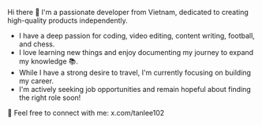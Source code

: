 Hi there 👋
I'm a passionate developer from Vietnam, dedicated to creating high-quality products independently.

-  I have a deep passion for coding, video editing, content writing, football, and chess.
-  I love learning new things and enjoy documenting my journey to expand my knowledge 📚.
-  While I have a strong desire to travel, I'm currently focusing on building my career.
-  I'm actively seeking job opportunities and remain hopeful about finding the right role soon!

📧 Feel free to connect with me: x.com/tanlee102
